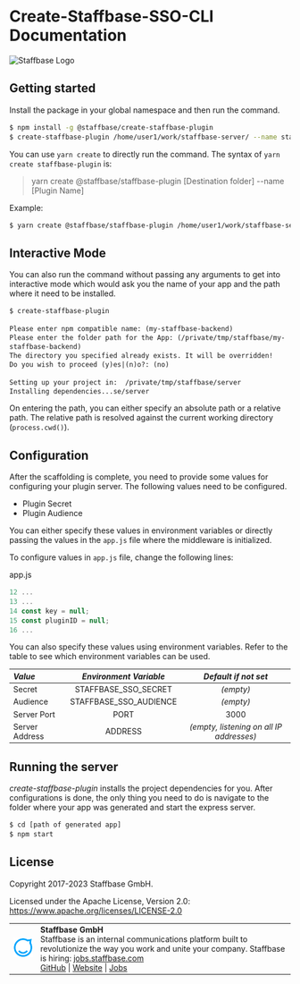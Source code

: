 # Create-Staffbase-SSO-CLI Documentation
![Staffbase Logo](https://staffbase.com/wp-content/themes/staffbase-theme/img/logo-blau.svg)
## Getting started
Install the package in your global namespace and then run the command.

```bash
$ npm install -g @staffbase/create-staffbase-plugin
$ create-staffbase-plugin /home/user1/work/staffbase-server/ --name staffbase-sso-server
```

You can use `yarn create` to directly run the command. The syntax of `yarn create staffbase-plugin` is:
> yarn create @staffbase/staffbase-plugin [Destination folder] --name [Plugin Name]

Example:
```bash
$ yarn create @staffbase/staffbase-plugin /home/user1/work/staffbase-server/ --name staffbase-sso-server
```
## Interactive Mode
You can also run the command without passing any arguments to get into interactive
mode which would ask you the name of your app and the path where it need to be installed.
```
$ create-staffbase-plugin

Please enter npm compatible name: (my-staffbase-backend)
Please enter the folder path for the App: (/private/tmp/staffbase/my-staffbase-backend)
The directory you specified already exists. It will be overridden!
Do you wish to proceed (y)es|(n)o?: (no)

Setting up your project in:  /private/tmp/staffbase/server
Installing dependencies...se/server
```

On entering the path, you can either specify an absolute path or a relative path. The relative path is resolved against the current working directory (`process.cwd()`).

## Configuration
After the scaffolding is complete, you need to provide some values for configuring your
plugin server. The following values need to be configured.

- Plugin Secret
- Plugin Audience

You can either specify these values in environment variables or directly passing
the values in the `app.js` file where the middleware is initialized.

To configure values in `app.js` file, change the following lines:

app.js
```javascript
12 ...
13 ...
14 const key = null;
15 const pluginID = null;
16 ...
```

You can also specify these values using environment variables.
Refer to the table to see which environment variables can be used.

|   *Value*     |   *Environment Variable*    |           *Default if not set*           |
|:--------------|:--------------------------: |:----------------------------------------:|
|Secret         |STAFFBASE_SSO_SECRET         | *(empty)*                                |
|Audience       |STAFFBASE_SSO_AUDIENCE       | *(empty)*                                |
|Server Port    |PORT                         | 3000                                     |
|Server Address |ADDRESS                      | *(empty, listening on all IP addresses)* |

## Running the server
_create-staffbase-plugin_ installs the project dependencies for you.
After configurations is done, the only thing you need to do is navigate to the
folder where your app was generated and start the express server.
```bash
$ cd [path of generated app]
$ npm start
```

## License

Copyright 2017-2023 Staffbase GmbH.

Licensed under the Apache License, Version 2.0: https://www.apache.org/licenses/LICENSE-2.0

<table>
  <tr>
    <td>
      <img src="docs/assets/images/staffbase.png" alt="Staffbase GmbH" width="96" />
    </td>
    <td>
      <b>Staffbase GmbH</b>
      <br />Staffbase is an internal communications platform built to revolutionize the way you work and unite your company. Staffbase is hiring: <a href="https://jobs.staffbase.com" target="_blank" rel="noreferrer">jobs.staffbase.com</a>
      <br /><a href="https://github.com/Staffbase" target="_blank" rel="noreferrer">GitHub</a> | <a href="https://staffbase.com/" target="_blank" rel="noreferrer">Website</a> | <a href="https://jobs.staffbase.com" target="_blank" rel="noreferrer">Jobs</a>
    </td>
  </tr>
</table>